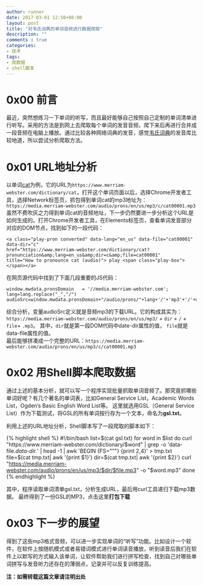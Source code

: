 ```yaml
---
author: runner
date: 2017-03-01 12:50+08:00
layout: post
title: "对韦氏词典的单词音频进行数据爬取"
description: ""
comments : true
categories:
- 技术
tags:
- 爬数据
- shell脚本
---
```


# 0x00 前言

最近，突然想练习一下单词的听写，而且最好能够自己按照自己定制的单词清单进行听写。采用的方法是到网上去爬取每个单词的发音音频，爬下来后再进行合并成一段音频在电脑上播放。通过比较各种网络词典的发音，感觉[韦氏词典](https://www.merriam-webster.com/)的发音库比较地道，所以尝试分析爬取方法。

# 0x01 URL地址分析

以单词[cat](https://www.merriam-webster.com/dictionary/cat)为例，它的URL为`https://www.merriam-webster.com/dictionary/cat`，打开这个单词页面以后，选择Chrome开发者工具，选择Network标签页，抓包得到单词cat的mp3地址为：  
`https://media.merriam-webster.com/audio/prons/en/us/mp3/c/cat00001.mp3`  
虽然不费吹灰之力得到单词cat的音频地址，下一步仍然要进一步分析这个URL是如何生成的。打开Chrome开发者工具，在Elements标签页，查看单词发音部分对应的DOM节点，找到如下的一段代码：  


    <a class="play-pron converted" data-lang="en_us" data-file="cat00001" data-dir="c" 
	href="https://www.merriam-webster.com/dictionary/cat?pronunciation&amp;lang=en_us&amp;dir=c&amp;file=cat00001" 
	title="How to pronounce cat (audio)"> play <span class="play-box"> </span></a>

<!--more-->
在网页源代码中找到了下面几段重要的JS代码：

	window.mwdata.pronsDomain   = '//media.merriam-webster.com';
	lang=lang.replace("_","/")
	audioSrc=window.mwdata.pronsDomain+"/audio/prons/"+lang+'/'+'mp3'+'/'+dir+'/'+file}

综合分析，变量audioSrc定义就是音频mp3的下载URL。它的构成其实为：`https://media.merriam-webster.com/audio/prons/en/us/mp3/` +
`dir` +  `/` + `file`+ `.mp3`。 其中，`dir`就是第一段DOM代码中date-dir属性的值， `file`就是data-file属性的值。  
最后能够拼凑成一个完整的URL：`https://media.merriam-webster.com/audio/prons/en/us/mp3/c/cat00001.mp3`

# 0x02 用Shell脚本爬取数据

通过上述的基本分析，就可以写一个程序实现批量抓取单词音频了。那究竟抓哪些单词好呢？有几个著名的单词表，比如General Service List，Academic Words List，Ogden’s Basic English Word List等。 这里就选用GSL（General Service List）作为下载测试，将GSL的所有单词按行存为一个文本，命名为**gsl.txt**。

利用上述的URL地址分析，Shell脚本写了一段爬取的脚本如下：
	
{% highlight shell %}
	#!/bin/bash
	list=$(cat gsl.txt)
	for word in $list
	do
	        curl  "https://www.merriam-webster.com/dictionary/$word" | grep -o 'data-file.*data-dir.*' | head -1 | awk 'BEGIN {FS="\""} {print $2 ,$4}' > tmp.txt
	        file=$(cat tmp.txt| awk '{print $1}')
	        dir=$(cat tmp.txt| awk '{print $2}')
	        curl "https://media.merriam-webster.com/audio/prons/en/us/mp3/$dir/$file.mp3"  -o "$word.mp3"
	done
{% endhighlight %}

其中，程序读取单词清单gsl.txt，分析生成URL，最后用curl工具递归下载mp3数据。
最终得到了一份GSL的MP3，点击这里**打包下载**

# 0x03 下一步的展望

得到了这些mp3格式音频，可以进一步实现单词的“听写”功能。比如设计一个软件，在软件上按随机模式或者易错词模式进行单词读音播放，听到读音后我们在软件上以默写的方式输入该单词，让软件帮助我们进行拼写检查，找到自己对哪些单词拼写与发音听力还存在的薄弱点，记录并可以反复训练提高。

**注：如需转载这篇文章请注明出处**  




